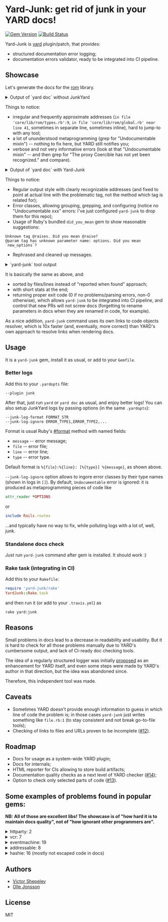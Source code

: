 # Yard-Junk: get rid of junk in your YARD docs!

[![Gem Version](https://badge.fury.io/rb/yard-junk.svg)](http://badge.fury.io/rb/yard-junk)
[![Build Status](https://travis-ci.org/zverok/yard-junk.svg?branch=master)](https://travis-ci.org/zverok/yard-junk)

Yard-Junk is [yard](https://github.com/lsegal/yard) plugin/patch, that provides:

* structured documentation error logging;
* documentation errors validator, ready to be integrated into CI pipeline.

## Showcase

Let's generate the docs for the [rom](https://github.com/rom-rb/rom) library.

<details><summary>Output of `yard doc` without JunkYard</summary>

```
[warn]: in YARD::Handlers::Ruby::MixinHandler: Undocumentable mixin: YARD::Parser::UndocumentableError for class ROM::Types
	in file 'core/lib/rom/types.rb':9:

	9: include Dry::Types.module

[warn]: Invalid tag format for @example in file `core/lib/rom/global.rb` near line 41
[warn]: in YARD::Handlers::Ruby::MixinHandler: Undocumentable mixin: YARD::Parser::UndocumentableError for class ROM::Schema
	in file 'core/lib/rom/schema.rb':66:

	66: include Dry::Equalizer(:name, :attributes, :associations)

[warn]: @param tag has unknown parameter name:
    in file `core/lib/rom/schema.rb' near line 149
[warn]: @param tag has unknown parameter name:
    in file `core/lib/rom/schema.rb' near line 305
[warn]: @param tag has unknown parameter name:
    in file `core/lib/rom/schema.rb' near line 316
[warn]: in YARD::Handlers::Ruby::MixinHandler: Undocumentable mixin: YARD::Parser::UndocumentableError for class ROM::Command
	in file 'core/lib/rom/command.rb':30:

	30: include Dry::Equalizer(:relation, :options)

[warn]: @param tag has unknown parameter name: Transaction
    in file `core/lib/rom/gateway.rb' near line 176
[warn]: in YARD::Handlers::Ruby::MixinHandler: Undocumentable mixin: YARD::Parser::UndocumentableError for class ROM::Pipeline::Composite
	in file 'core/lib/rom/pipeline.rb':82:

	82: include Dry::Equalizer(:left, :right)

[warn]: in YARD::Handlers::Ruby::MixinHandler: Undocumentable mixin: YARD::Parser::UndocumentableError for class ROM::Registry
	in file 'core/lib/rom/registry.rb':13:

	13: include Dry::Equalizer(:elements)

[warn]: in YARD::Handlers::Ruby::MixinHandler: Undocumentable mixin: YARD::Parser::UndocumentableError for class ROM::Relation
	in file 'core/lib/rom/relation.rb':129:

	129: include Dry::Equalizer(:name, :dataset)

[warn]: @param tag has unknown parameter name: options
    in file `core/lib/rom/relation.rb' near line 302
[warn]: @param tag has unknown parameter name: new_options
    in file `core/lib/rom/relation.rb' near line 411
[warn]: @param tag has unknown parameter name: klass
    in file `core/lib/rom/relation.rb' near line 529
[warn]: in YARD::Handlers::Ruby::MixinHandler: Undocumentable mixin: YARD::Parser::UndocumentableError for class ROM::Attribute
	in file 'core/lib/rom/attribute.rb':17:

	17: include Dry::Equalizer(:type, :options)

[warn]: @param tag has unknown parameter name:
    in file `core/lib/rom/attribute.rb' near line 344
[warn]: in YARD::Handlers::Ruby::MixinHandler: Undocumentable mixin: YARD::Parser::UndocumentableError for class ROM::Container
	in file 'core/lib/rom/container.rb':101:

	101: include Dry::Equalizer(:gateways, :relations, :mappers, :commands)

[warn]: @param tag has unknown parameter name: base
    in file `core/lib/rom/plugin_base.rb' near line 41
[warn]: in YARD::Handlers::Ruby::MixinHandler: Undocumentable mixin: YARD::Parser::UndocumentableError for class ROM::Commands::Lazy
	in file 'core/lib/rom/commands/lazy.rb':10:

	10: include Dry::Equalizer(:command, :evaluator)

[warn]: @param tag has unknown parameter name: The
    in file `core/lib/rom/configuration.rb' near line 50
[warn]: @param tag has unknown parameter name: Plugin
    in file `core/lib/rom/configuration.rb' near line 50
[warn]: in YARD::Handlers::Ruby::MixinHandler: Undocumentable mixin: YARD::Parser::UndocumentableError for class ROM::Relation::Name
	in file 'core/lib/rom/relation/name.rb':17:

	17: include Dry::Equalizer(:relation, :dataset)

[warn]: in YARD::Handlers::Ruby::MixinHandler: Undocumentable mixin: YARD::Parser::UndocumentableError for class ROM::Commands::Graph
	in file 'core/lib/rom/commands/graph.rb':12:

	12: include Dry::Equalizer(:root, :nodes)

[warn]: @param tag has unknown parameter name: names
    in file `core/lib/rom/memory/dataset.rb' near line 61
[warn]: in YARD::Handlers::Ruby::MixinHandler: Undocumentable mixin: YARD::Parser::UndocumentableError for class ROM::Relation::Graph
	in file 'core/lib/rom/relation/graph.rb':29:

	29: include Dry::Equalizer(:root, :nodes)

[warn]: in YARD::Handlers::Ruby::MixinHandler: Undocumentable mixin: YARD::Parser::UndocumentableError for class ROM::PluginRegistryBase
	in file 'core/lib/rom/plugin_registry.rb':88:

	88: include Dry::Equalizer(:elements, :plugin_type)

[warn]: Unknown tag @raises in file `core/lib/rom/plugin_registry.rb` near line 143
[warn]: Unknown tag @raises in file `core/lib/rom/plugin_registry.rb` near line 190
[warn]: in YARD::Handlers::Ruby::MixinHandler: Undocumentable mixin: YARD::Parser::UndocumentableError for class ROM::Relation::Loaded
	in file 'core/lib/rom/relation/loaded.rb':12:

	12: include Dry::Equalizer(:source, :collection)

[warn]: Unknown tag @raises in file `core/lib/rom/relation/loaded.rb` near line 94
[warn]: in YARD::Handlers::Ruby::MixinHandler: Undocumentable mixin: YARD::Parser::UndocumentableError for class ROM::Schema::Inferrer
	in file 'core/lib/rom/schema/inferrer.rb':27:

	27: include Dry::Equalizer(:options)

[warn]: @param tag has unknown parameter name: name
    in file `core/lib/rom/command_registry.rb' near line 57
[warn]: in YARD::Handlers::Ruby::MixinHandler: Undocumentable mixin: YARD::Parser::UndocumentableError for class ROM::Relation::Curried
	in file 'core/lib/rom/relation/curried.rb':22:

	22: include Dry::Equalizer(:relation, :options)

[warn]: Unknown tag @raises in file `core/lib/rom/relation/curried.rb` near line 72
[warn]: @param tag has unknown parameter name: adapter
    in file `core/lib/rom/global/plugin_dsl.rb' near line 42
[warn]: @param tag has unknown parameter name:
    in file `core/lib/rom/relation/combined.rb' near line 33
[warn]: in YARD::Handlers::Ruby::MixinHandler: Undocumentable mixin: YARD::Parser::UndocumentableError for class ROM::Associations::Abstract
	in file 'core/lib/rom/associations/abstract.rb':17:

	17: include Dry::Equalizer(:definition, :source, :target)

[warn]: in YARD::Handlers::Ruby::MixinHandler: Undocumentable mixin: YARD::Parser::UndocumentableError for class ROM::Notifications::Event
	in file 'core/lib/rom/support/notifications.rb':75:

	75: include Dry::Equalizer(:id, :payload)

[warn]: @param tag has unknown parameter name: command
    in file `core/lib/rom/commands/class_interface.rb' near line 86
[warn]: @param tag has unknown parameter name: parent
    in file `core/lib/rom/commands/class_interface.rb' near line 86
[warn]: @param tag has unknown parameter name: options
    in file `core/lib/rom/commands/class_interface.rb' near line 112
[warn]: @param tag has unknown parameter name:
    in file `core/lib/rom/commands/class_interface.rb' near line 123
[warn]: in YARD::Handlers::Ruby::MixinHandler: Undocumentable mixin: YARD::Parser::UndocumentableError for class ROM::Commands::Graph::InputEvaluator
	in file 'core/lib/rom/commands/graph/input_evaluator.rb':5:

	5: include Dry::Equalizer(:tuple_path, :excluded_keys)

[warn]: in YARD::Handlers::Ruby::MixinHandler: Undocumentable mixin: YARD::Parser::UndocumentableError for class ROM::Associations::Definitions::Abstract
	in file 'core/lib/rom/associations/definitions/abstract.rb':16:

	16: include Dry::Equalizer(:source, :target, :result)

[warn]: @param tag has unknown parameter name: options
    in file `core/lib/rom/associations/definitions/abstract.rb' near line 74
[warn]: @param tag has unknown parameter name: options
    in file `changeset/lib/rom/changeset.rb' near line 84
[warn]: in YARD::Handlers::Ruby::ClassHandler: Undocumentable superclass (class was added without superclass)
	in file 'changeset/lib/rom/changeset/pipe.rb':28:

	28: class Pipe < Transproc::Transformer[PipeRegistry]

[warn]: @param tag has unknown parameter name: assoc
    in file `changeset/lib/rom/changeset/stateful.rb' near line 222
[warn]: in YARD::Handlers::Ruby::MixinHandler: Undocumentable mixin: YARD::Parser::UndocumentableError for class ROM::Header
	in file 'mapper/lib/rom/header.rb':12:

	12: include Dry::Equalizer(:attributes, :model)

[warn]: @param tag has unknown parameter name: model
    in file `mapper/lib/rom/header.rb' near line 52
[warn]: in YARD::Handlers::Ruby::MixinHandler: Undocumentable mixin: YARD::Parser::UndocumentableError for class ROM::Mapper
	in file 'mapper/lib/rom/mapper.rb':11:

	11: include Dry::Equalizer(:transformers, :header)

[warn]: in YARD::Handlers::Ruby::MixinHandler: Undocumentable mixin: YARD::Parser::UndocumentableError for class ROM::Header::Attribute
	in file 'mapper/lib/rom/header/attribute.rb':14:

	14: include Dry::Equalizer(:name, :key, :type)

[warn]: in YARD::Handlers::Ruby::MixinHandler: Undocumentable mixin: YARD::Parser::UndocumentableError for class ROM::Header::Embedded
	in file 'mapper/lib/rom/header/attribute.rb':110:

	110: include Dry::Equalizer(:name, :key, :type, :header)

[warn]: @param tag has unknown parameter name:
    in file `mapper/lib/rom/processor/transproc.rb' near line 215
[warn]: in YARD::Handlers::Ruby::MixinHandler: Undocumentable mixin: YARD::Parser::UndocumentableError for class ROM::Session
	in file 'repository/lib/rom/repository/session.rb':8:

	8: include Dry::Equalizer(:queue, :status)

[warn]: The proxy Coercible has not yet been recognized.
If this class/method is part of your source tree, this will affect your documentation results.
You can correct this issue by loading the source file for this object before `core/lib/rom/types.rb'

[warn]: The proxy Coercible has not yet been recognized.
If this class/method is part of your source tree, this will affect your documentation results.
You can correct this issue by loading the source file for this object before `core/lib/rom/types.rb'

[warn]: The proxy Coercible has not yet been recognized.
If this class/method is part of your source tree, this will affect your documentation results.
You can correct this issue by loading the source file for this object before `core/lib/rom/types.rb'
```
</details>

Things to notice:

* irregular and frequently approximate addresses (`in file 'core/lib/rom/types.rb':9`,
  `in file 'core/lib/rom/global.rb' near line 41`, sometimes in separate line, sometimes inline),
  hard to jump-to with any tool;
* a lot of ununderstood metaprogramming (grep for "Undocumentable mixin") -- nothing to fix here,
  but YARD still notifies you;
* verbose and not very informative errors (look at that "Undocumentable mixin" -- and then grep
  for "The proxy Coercible has not yet been recognized." and compare).

<details><summary>Output of `yard doc` with Yard-Junk</summary>

```
core/lib/rom/global.rb:40: [InvalidTagFormat] Invalid tag format for @example
core/lib/rom/schema.rb:144: [MissingParamName] @param tag has empty parameter name
core/lib/rom/schema.rb:300: [MissingParamName] @param tag has empty parameter name
core/lib/rom/schema.rb:311: [MissingParamName] @param tag has empty parameter name
core/lib/rom/gateway.rb:171: [UnknownParam] @param tag has unknown parameter name: Transaction
core/lib/rom/relation.rb:297: [UnknownParam] @param tag has unknown parameter name: options
core/lib/rom/relation.rb:406: [UnknownParam] @param tag has unknown parameter name: new_options
core/lib/rom/relation.rb:524: [UnknownParam] @param tag has unknown parameter name: klass
core/lib/rom/attribute.rb:339: [MissingParamName] @param tag has empty parameter name
core/lib/rom/plugin_base.rb:38: [UnknownParam] @param tag has unknown parameter name: base. Did you mean `_base`?
core/lib/rom/configuration.rb:46: [UnknownParam] @param tag has unknown parameter name: The
core/lib/rom/configuration.rb:47: [UnknownParam] @param tag has unknown parameter name: Plugin. Did you mean `plugin`?
core/lib/rom/memory/dataset.rb:54: [UnknownParam] @param tag has unknown parameter name: names
core/lib/rom/plugin_registry.rb:140: [UnknownTag] Unknown tag @raises. Did you mean @raise?
core/lib/rom/plugin_registry.rb:187: [UnknownTag] Unknown tag @raises. Did you mean @raise?
core/lib/rom/relation/loaded.rb:91: [UnknownTag] Unknown tag @raises. Did you mean @raise?
core/lib/rom/command_registry.rb:52: [UnknownParam] @param tag has unknown parameter name: name
core/lib/rom/relation/curried.rb:69: [UnknownTag] Unknown tag @raises. Did you mean @raise?
core/lib/rom/global/plugin_dsl.rb:41: [UnknownParam] @param tag has unknown parameter name: adapter
core/lib/rom/relation/combined.rb:28: [MissingParamName] @param tag has empty parameter name
core/lib/rom/commands/class_interface.rb:78: [UnknownParam] @param tag has unknown parameter name: command
core/lib/rom/commands/class_interface.rb:79: [UnknownParam] @param tag has unknown parameter name: parent
core/lib/rom/commands/class_interface.rb:108: [UnknownParam] @param tag has unknown parameter name: options. Did you mean `_options`?
core/lib/rom/commands/class_interface.rb:118: [MissingParamName] @param tag has empty parameter name
core/lib/rom/associations/definitions/abstract.rb:66: [UnknownParam] @param tag has unknown parameter name: options
changeset/lib/rom/changeset.rb:79: [UnknownParam] @param tag has unknown parameter name: options. Did you mean `new_options`?
changeset/lib/rom/changeset/stateful.rb:219: [UnknownParam] @param tag has unknown parameter name: assoc
mapper/lib/rom/header.rb:47: [UnknownParam] @param tag has unknown parameter name: model
mapper/lib/rom/processor/transproc.rb:212: [MissingParamName] @param tag has empty parameter name
core/lib/rom/types.rb:1: [UnknownNamespace] namespace Coercible is not recognized
core/lib/rom/types.rb:1: [UnknownNamespace] namespace Coercible is not recognized
core/lib/rom/types.rb:1: [UnknownNamespace] namespace Coercible is not recognized
```
</details>

Things to notice:

* Regular output style with clearly recognizable addresses (and fixed to point at actual line with
  the problematic tag, not the method which tag is related for);
* Error classes, allowing grouping, grepping, and configuring (notice no "Undocumentable xxx" errors:
  I've just configured `yard-junk` to drop them for this repo);
* Usage of Ruby's bundled `did_you_mean` gem to show reasonable suggestions:
```
Unknown tag @raises. Did you mean @raise?
@param tag has unknown parameter name: options. Did you mean `new_options`?
```
* Rephrased and cleaned up messages.

<details><summary>`yard-junk` tool output</summary>

```
Problems
--------
mistyped tags or other typos in documentation

changeset/lib/rom/changeset.rb:79: [UnknownParam] @param tag has unknown parameter name: options. Did you mean `new_options`?
changeset/lib/rom/changeset/stateful.rb:219: [UnknownParam] @param tag has unknown parameter name: assoc
core/lib/rom/associations/definitions/abstract.rb:66: [UnknownParam] @param tag has unknown parameter name: options
core/lib/rom/attribute.rb:339: [MissingParamName] @param tag has empty parameter name
core/lib/rom/command_registry.rb:52: [UnknownParam] @param tag has unknown parameter name: name
core/lib/rom/commands/class_interface.rb:78: [UnknownParam] @param tag has unknown parameter name: command
core/lib/rom/commands/class_interface.rb:79: [UnknownParam] @param tag has unknown parameter name: parent
core/lib/rom/commands/class_interface.rb:108: [UnknownParam] @param tag has unknown parameter name: options. Did you mean `_options`?
core/lib/rom/commands/class_interface.rb:118: [MissingParamName] @param tag has empty parameter name
core/lib/rom/configuration.rb:46: [UnknownParam] @param tag has unknown parameter name: The
core/lib/rom/configuration.rb:47: [UnknownParam] @param tag has unknown parameter name: Plugin. Did you mean `plugin`?
core/lib/rom/gateway.rb:171: [UnknownParam] @param tag has unknown parameter name: Transaction
core/lib/rom/global.rb:40: [InvalidTagFormat] Invalid tag format for @example
core/lib/rom/global/plugin_dsl.rb:41: [UnknownParam] @param tag has unknown parameter name: adapter
core/lib/rom/memory/dataset.rb:54: [UnknownParam] @param tag has unknown parameter name: names
core/lib/rom/plugin_base.rb:38: [UnknownParam] @param tag has unknown parameter name: base. Did you mean `_base`?
core/lib/rom/plugin_registry.rb:140: [UnknownTag] Unknown tag @raises. Did you mean @raise?
core/lib/rom/plugin_registry.rb:187: [UnknownTag] Unknown tag @raises. Did you mean @raise?
core/lib/rom/relation.rb:297: [UnknownParam] @param tag has unknown parameter name: options
core/lib/rom/relation.rb:406: [UnknownParam] @param tag has unknown parameter name: new_options
core/lib/rom/relation.rb:524: [UnknownParam] @param tag has unknown parameter name: klass
core/lib/rom/relation/combined.rb:28: [MissingParamName] @param tag has empty parameter name
core/lib/rom/relation/curried.rb:69: [UnknownTag] Unknown tag @raises. Did you mean @raise?
core/lib/rom/relation/loaded.rb:91: [UnknownTag] Unknown tag @raises. Did you mean @raise?
core/lib/rom/schema.rb:144: [MissingParamName] @param tag has empty parameter name
core/lib/rom/schema.rb:300: [MissingParamName] @param tag has empty parameter name
core/lib/rom/schema.rb:311: [MissingParamName] @param tag has empty parameter name
core/lib/rom/types.rb:1: [UnknownNamespace] namespace Coercible is not recognized
core/lib/rom/types.rb:1: [UnknownNamespace] namespace Coercible is not recognized
core/lib/rom/types.rb:1: [UnknownNamespace] namespace Coercible is not recognized
mapper/lib/rom/header.rb:47: [UnknownParam] @param tag has unknown parameter name: model
mapper/lib/rom/processor/transproc.rb:212: [MissingParamName] @param tag has empty parameter name

0 failures, 32 problems (2 seconds to run)
```
</details>

It is basically the same as above, and:

* sorted by files/lines instead of "reported when found" approach;
* with short stats at the end;
* returning proper exit code (0 if no problems/parsing errors, non-0 otherwise), which allows `yard-junk`
  to be integrated into CI pipeline, and control that new PRs will not screw docs (forgetting to
  rename parameters in docs when they are renamed in code, for example).

As a nice addition, `yard-junk` command uses its own links to code objects resolver, which is 10x
faster (and, eventually, more correct) than YARD's own approach to resolve links when rendering docs.

## Usage

It is a `yard-junk` gem, install it as usual, or add to your `Gemfile`.

### Better logs

Add this to your `.yardopts` file:
```
--plugin junk
```

After that, just run `yard` or `yard doc` as usual, and enjoy better logs! You can also setup JunkYard
logs by passing options (in the same `.yardopts`):
```
--junk-log-format FORMAT_STR
--junk-log-ignore ERROR_TYPE1,ERROR_TYPE2,...
```

Format is usual Ruby's [#format](https://ruby-doc.org/core-2.2.3/Kernel.html#method-i-format) method
with named fields:
* `message` -- error message;
* `file` -- error file;
* `line` -- error line;
* `type` -- error type.

Default format is `%{file}:%{line}: [%{type}] %{message}`, as shown above.

`--junk-log-ignore` option allows to ingore error classes by their type names (shown in logs in `[]`).
By default, `Undocumentable` error is ignored: it is produced as metaprogramming pieces of code like
```ruby
attr_reader *OPTIONS
```
or
```ruby
include Rails.routes
```
...and typically have no way to fix, while polluting logs with a lot of, well, junk.

### Standalone docs check

Just run `yard-junk` command after gem is installed. It should work :)

### Rake task (integrating in CI)

Add this to your `Rakefile`:

```ruby
require 'yard-junk/rake'
YardJunk::Rake.task
```

and then run it (or add to your `.travis.yml`) as
```
rake yard:junk
```

## Reasons

Small problems in docs lead to a decrease in readability and usability. But it is hard to check for
all those problems manually due to YARD's cumbersome output, and lack of CI-ready doc checking tools.

The idea of a regularly structured logger was initially [proposed](https://github.com/lsegal/yard/issues/1007)
as an enhancement for YARD itself, and even some steps were made by YARD's author in that direction,
but the idea was abandoned since.

Therefore, this independent tool was made.

## Caveats

* Sometimes YARD doesn't provide enough information to guess in which line of code the problem is;
  in those cases `yard-junk` just writes something like `file.rb:1` (to stay consistent and not break
  go-to-file tools);
* Checking of links to files and URLs proven to be incomplete ([#12](https://github.com/zverok/yard-junk/issues/12)).

## Roadmap

* Docs for usage as a system-wide YARD plugin;
* Docs for internals;
* HTML reporter for CIs allowing to store build artifacts;
* Documentation quality checks as a next level of YARD checker ([#14](https://github.com/zverok/yard-junk/issues/14));
* Option to check only selected parts of code ([#13](https://github.com/zverok/yard-junk/issues/13)).

## Some examples of problems found in popular gems:

**NB: All of those are excellent libs! The showcase is of "how hard it is to maintain docs quality",
not of "how ignorant other programmers are".**

<details><summary>httparty: 2</summary>

```
lib/httparty/exceptions.rb:2: [UnknownTag] Unknown tag @abstact. Did you mean @abstract?
lib/httparty/exceptions.rb:20: [MissingParamName] @param tag has empty parameter name
```
</details>

<details><summary>vcr: 7</summary>

```
lib/vcr/deprecations.rb:71: [UnknownParam] @param tag has unknown parameter name: name
lib/vcr/deprecations.rb:73: [UnknownParam] @param tag has unknown parameter name: options
lib/vcr/linked_cassette.rb:12: [UnknownParam] @param tag has unknown parameter name: context-owned
lib/vcr/linked_cassette.rb:13: [UnknownParam] @param tag has unknown parameter name: context-unowned
lib/vcr/linked_cassette.rb:55: [UnknownParam] @param tag has unknown parameter name: context-owned
lib/vcr/linked_cassette.rb:56: [UnknownParam] @param tag has unknown parameter name: context-unowned
lib/vcr/test_frameworks/cucumber.rb:27: [UnknownParam] @param tag has unknown parameter name: options
```
</details>

<details><summary>eventmachine: 19</summary>

```
lib/em/channel.rb:39: [UnknownParam] @param tag has unknown parameter name: Subscriber
lib/em/connection.rb:603: [InvalidLink] Cannot resolve link to Socket.unpack_sockaddr_in from text: {Socket.unpack_sockaddr_in}
lib/em/connection.rb:726: [InvalidLink] Cannot resolve link to EventMachine.notify_readable from text: {EventMachine.notify_readable}
lib/em/connection.rb:726: [InvalidLink] Cannot resolve link to EventMachine.notify_writable from text: {EventMachine.notify_writable}
lib/em/connection.rb:739: [InvalidLink] Cannot resolve link to EventMachine.notify_readable from text: {EventMachine.notify_readable}
lib/em/connection.rb:739: [InvalidLink] Cannot resolve link to EventMachine.notify_writable from text: {EventMachine.notify_writable}
lib/em/protocols/httpclient2.rb:263: [InvalidLink] Cannot resolve link to |response| from text: {|response| puts response.content }
lib/em/protocols/httpclient2.rb:276: [InvalidLink] Cannot resolve link to |response| from text: {|response| puts response.content }
lib/em/protocols/line_protocol.rb:9: [InvalidLink] Cannot resolve link to line from text: {line}
lib/em/protocols/object_protocol.rb:9: [InvalidLink] Cannot resolve link to 'you from text: {'you said' => obj}
lib/em/protocols/smtpclient.rb:138: [InvalidLink] Cannot resolve link to "Subject" from text: {"Subject" => "Bogus", "CC" => "<a href="mailto:myboss@example.com">myboss@example.com</a>"}
lib/em/protocols/smtpclient.rb:138: [InvalidLink] Cannot resolve link to :type=>:plain, from text: {:type=>:plain, :username=>"<a href="mailto:mickey@disney.com">mickey@disney.com</a>", :password=>"mouse"}
lib/em/protocols/smtpserver.rb:435: [InvalidLink] Cannot resolve link to :cert_chain_file from text: {:cert_chain_file => "/etc/ssl/cert.pem", :private_key_file => "/etc/ssl/private/cert.key"}
lib/em/protocols/socks4.rb:13: [InvalidLink] Cannot resolve link to data from text: {data}
lib/em/spawnable.rb:47: [InvalidLink] Cannot resolve link to xxx from text: {xxx}
lib/eventmachine.rb:215: [InvalidLink] Cannot resolve link to EventMachine.stop from text: {EventMachine.stop}
lib/eventmachine.rb:231: [InvalidLink] Cannot resolve link to EventMachine::Callback from text: {EventMachine::Callback}
lib/eventmachine.rb:319: [UnknownParam] @param tag has unknown parameter name: delay
lib/eventmachine.rb:345: [UnknownParam] @param tag has unknown parameter name: delay
```
</details>

<details><summary>addressable: 8</summary>

```
lib/addressable/template.rb:197: [UnknownParam] @param tag has unknown parameter name: *indexes. Did you mean `indexes`?
lib/addressable/uri.rb:296: [UnknownParam] @param tag has unknown parameter name: *uris. Did you mean `uris`?
lib/addressable/uri.rb:1842: [UnknownParam] @param tag has unknown parameter name: The
lib/addressable/uri.rb:1943: [UnknownParam] @param tag has unknown parameter name: The
lib/addressable/uri.rb:1958: [UnknownParam] @param tag has unknown parameter name: The
lib/addressable/uri.rb:2023: [UnknownParam] @param tag has unknown parameter name: The
lib/addressable/uri.rb:2244: [UnknownParam] @param tag has unknown parameter name: *components. Did you mean `components`?
lib/addressable/uri.rb:2275: [UnknownParam] @param tag has unknown parameter name: *components. Did you mean `components`?
```
</details>

<details><summary>hashie: 16 (mostly not escaped code in docs)</summary>

```
lib/hashie/extensions/coercion.rb:68: [UnknownParam] @param tag has unknown parameter name: key
lib/hashie/extensions/coercion.rb:69: [UnknownParam] @param tag has unknown parameter name: into
lib/hashie/extensions/deep_find.rb:7: [InvalidLink] Cannot resolve link to user: from text: {user: {location: {address: '123 Street'}
lib/hashie/extensions/deep_find.rb:7: [InvalidLink] Cannot resolve link to user: from text: {user: {location: {address: '123 Street'}
lib/hashie/extensions/deep_find.rb:16: [InvalidLink] Cannot resolve link to location: from text: {location: {address: '123 Street'}
lib/hashie/extensions/deep_find.rb:16: [InvalidLink] Cannot resolve link to location: from text: {location: {address: '123 Street'}
lib/hashie/extensions/deep_find.rb:27: [InvalidLink] Cannot resolve link to users: from text: {users: [{location: {address: '123 Street'}
lib/hashie/extensions/deep_find.rb:27: [InvalidLink] Cannot resolve link to users: from text: {users: [{location: {address: '123 Street'}
lib/hashie/extensions/deep_find.rb:36: [InvalidLink] Cannot resolve link to location: from text: {location: {address: '123 Street'}
lib/hashie/extensions/deep_find.rb:36: [InvalidLink] Cannot resolve link to location: from text: {location: {address: '123 Street'}
lib/hashie/extensions/deep_find.rb:36: [InvalidLink] Cannot resolve link to location: from text: {location: {address: '234 Street'}
lib/hashie/extensions/deep_find.rb:36: [InvalidLink] Cannot resolve link to location: from text: {location: {address: '234 Street'}
lib/hashie/extensions/deep_find.rb:36: [InvalidLink] Cannot resolve link to location: from text: {location: {address: '234 Street'}
lib/hashie/extensions/deep_find.rb:36: [InvalidLink] Cannot resolve link to location: from text: {location: {address: '234 Street'}
lib/hashie/mash.rb:32: [InvalidLink] Cannot resolve link to :a from text: {:a => {:b => 23, :d => {:e => "abc"}
lib/hashie/mash.rb:32: [InvalidLink] Cannot resolve link to :g from text: {:g => 44, :h => 29}
```
</details>

## Authors

* [Victor Shepelev](https://github.com/zverok)
* [Olle Jonsson](https://github.com/olleolleolle)

## License

MIT
